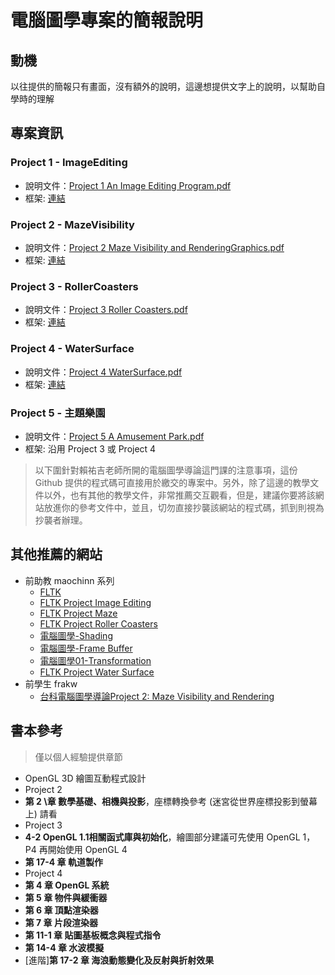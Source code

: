 # 電腦圖學專案的簡報說明

## 動機

以往提供的簡報只有畫面，沒有額外的說明，這邊想提供文字上的說明，以幫助自學時的理解

## 專案資訊

### Project 1 - ImageEditing

* 說明文件：[Project 1 An Image Editing Program.pdf](https://github.com/NTUST-LaiLab/LearnComputerGraphicsProjectPPT/files/12028878/Project.1.An.Image.Editing.Program.pdf)
* 框架: [連結](https://github.com/NTUST-LaiLab/ImageEditing)

### Project 2 - MazeVisibility

* 說明文件：[Project 2 Maze Visibility and RenderingGraphics.pdf](https://github.com/NTUST-LaiLab/LearnComputerGraphicsProjectPPT/files/12028888/Project.2.Maze.Visibility.and.RenderingGraphics.pdf)
* 框架: [連結](https://github.com/NTUST-LaiLab/MazeVisibility)

### Project 3 - RollerCoasters

* 說明文件：[Project 3 Roller Coasters.pdf](https://github.com/NTUST-LaiLab/LearnComputerGraphicsProjectPPT/files/12028891/Project.3.Roller.Coasters.pdf)
* 框架: [連結](https://github.com/NTUST-LaiLab/RollerCoasters)

### Project 4 - WaterSurface

* 說明文件：[Project 4 WaterSurface.pdf](https://github.com/NTUST-LaiLab/LearnComputerGraphicsProjectPPT/files/12028893/Project.4.WaterSurface.pdf)
* 框架: [連結](https://github.com/NTUST-LaiLab/WaterSurface)

### Project 5 - 主題樂園

* 說明文件：[Project 5 A Amusement Park.pdf](https://github.com/NTUST-LaiLab/LearnComputerGraphicsProjectPPT/files/12028894/Project.5.A.Amusement.Park.pdf)
* 框架: 沿用 Project 3 或 Project 4

> 以下圍針對賴祐吉老師所開的電腦圖學導論這門課的注意事項，這份 Github 提供的程式碼可直接用於繳交的專案中。另外，除了這邊的教學文件以外，也有其他的教學文件，非常推薦交互觀看，但是，建議你要將該網站放進你的參考文件中，並且，切勿直接抄襲該網站的程式碼，抓到則視為抄襲者辦理。

## 其他推薦的網站

* 前助教 maochinn 系列
  * [FLTK](https://medium.com/maochinn/fltk%E7%AE%97%E6%98%AF%E8%A0%BB%E8%80%81%E7%9A%84%E4%B8%80%E5%80%8Bc-cf0c7924631a)
  * [FLTK Project Image Editing](https://medium.com/maochinn/fltk-project-image-editing-922e0d9b74b8)
  * [FLTK Project Maze](https://medium.com/maochinn/fltk-project-maze-338c2109989d)
  * [FLTK Project Roller Coasters](https://medium.com/maochinn/fltk-project-roller-coasters-f488c70dd7e9)
  * [電腦圖學-Shading](https://medium.com/maochinn/%E9%9B%BB%E8%85%A6%E5%9C%96%E5%AD%B8-shading-515575499065)
  * [電腦圖學-Frame Buffer](https://medium.com/maochinn/%E9%9B%BB%E8%85%A6%E5%9C%96%E5%AD%B8-frame-buffer-c145d8c172bd)
  * [電腦圖學01-Transformation](https://medium.com/maochinn/%E9%9B%BB%E8%85%A6%E5%9C%96%E5%AD%B801-transformation-%E6%96%BD%E5%B7%A5%E4%B8%AD-ea46dedf01f9)
  * [FLTK Project Water Surface](https://medium.com/maochinn/fltk-project-water-surface-a811c9cfc3b)
* 前學生 frakw
  * [台科電腦圖學導論Project 2: Maze Visibility and Rendering](https://hackmd.io/@frakw/ByBRenFdP)


## 書本參考

> 僅以個人經驗提供章節
* OpenGL 3D 繪圖互動程式設計
 * Project 2
  * **第 2 \章 數學基礎、相機與投影**，座標轉換參考 (迷宮從世界座標投影到螢幕上) 請看
 * Project 3
  * **4-2 OpenGL 1.1相關函式庫與初始化**，繪圖部分建議可先使用 OpenGL 1，P4 再開始使用 OpenGL 4
  * **第 17-4 章 軌道製作**
 * Project 4
  * **第 4 章 OpenGL 系統**
  * **第 5 章 物件與緩衝器**
  * **第 6 章 頂點渲染器**
  * **第 7 章 片段渲染器**
  * **第 11-1 章 貼圖基板概念與程式指令**
  * **第 14-4 章 水波模擬**
  * [進階]**第 17-2 章 海浪動態變化及反射與折射效果**
